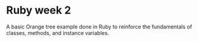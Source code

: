 # Ruby week 2

A basic Orange tree example done in Ruby to reinforce the fundamentals of classes, methods, and instance variables.
